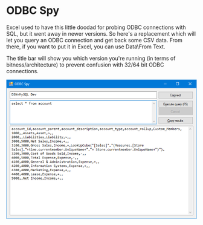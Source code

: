 # ODBC Spy

Excel used to have this little doodad for probing ODBC connections with SQL, but it went away in newer versions. So here's a replacement which will let you query an ODBC connection and get back some CSV data. From there, if you want to put it in Excel, you can use Data\From Text.

The title bar will show you which version you're running (in terms of bitness/architecture) to prevent confusion with 32/64 bit ODBC connections.

![Screenshot](odbc-spy-1.png)

